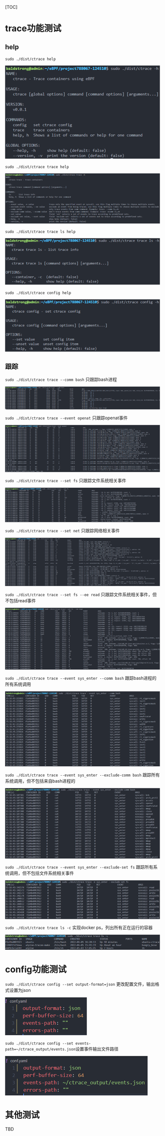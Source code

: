 

[TOC]

# trace功能测试

## help

`sudo ./dist/ctrace help`

![ctrace_help](../picture/ctrace_help.png)

`sudo ./dist/ctrace trace help`

![ctrace_trace_help](../picture/ctrace_trace_help.png)

`sudo ./dist/ctrace trace ls help`

![ctrace_trace_ls_help](../picture/ctrace_trace_ls_help.png)

`sudo ./dist/ctrace config help`

![ctrace_config_help](../picture/ctrace_config_help.png)

## 跟踪

`sudo ./dist/ctrace trace --comm bash` 只跟踪bash进程

![comm_bash](../picture/comm_bash.png)

`sudo ./dist/ctrace trace --event openat` 只跟踪openat事件

![openat](../picture/openat-16544382534365.png)

`sudo ./dist/ctrace trace --set fs`  只跟踪文件系统相关事件

![set_fs](../picture/set_fs.png)

`sudo ./dist/ctrace trace --set net`  只跟踪网络相关事件

![set_net](../picture/set_net.png)

`sudo ./dist/ctrace trace --set fs --ee read`   只跟踪文件系统相关事件，但不包括read事件

![set_fs_ee_read](../picture/set_fs_ee_read.png)

`sudo ./dist/ctrace trace --event sys_enter --comm bash`   跟踪bash进程的所有系统调用

![sys_enter_comm_bash](../picture/sys_enter_comm_bash.png)

`sudo ./dist/ctrace trace --event sys_enter --exclude-comm bash`   跟踪所有系统调用，但不包括来自bash进程的

![sys_enter_ecomm_bash](../picture/sys_enter_ecomm_bash.png)

`sudo ./dist/ctrace trace --event sys_enter --exclude-set fs`   跟踪所有系统调用，但不包括文件系统相关事件

![sys_enter_eset_fs](../picture/sys_enter_eset_fs.png)

`sudo ./dist/ctrace trace ls -c`  实现docker ps，列出所有正在运行的容器

![ctrace_trace_ls_c](../picture/ctrace_trace_ls_c.png)

# config功能测试

`sudo ./dist/ctrace config --set output-format=json` 更改配置文件，输出格式设置为json

![image-20220605221645671](../picture/image-20220605221645671.png)

`sudo ./dist/ctrace config --set events-path=~/ctrace_output/events.json`设置事件输出文件路径

![image-20220605221744301](../picture/image-20220605221744301.png)

# 其他测试

TBD
